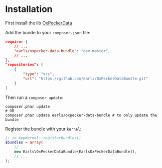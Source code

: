 Installation
============

First install the lib [OxPeckerData](https://github.com/Earls/OxPeckerData/blob/master/lib/Earls/OxPeckerData/Doc/index.md)

Add the bunde to your `composer.json` file:
```json
require: {
    // ...
    "earls/oxpecker-data-bundle": "dev-master",
    // ...
},
"repositories": [
    {
        "type": "vcs",
        "url": "https://github.com/earls/OxPeckerDataBundle.git"
    }
]
```

Then run a `composer update`:
```shell
composer.phar update
# OR
composer.phar update earls/oxpecker-data-bundle # to only update the bundle
```

Register the bundle with your `kernel`:
```php
// in AppKernel::registerBundles()
$bundles = array(
    // ...
    new Earls\OxPeckerDataBundle\EarlsOxPeckerDataBundle(),
    // ...
);
```